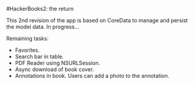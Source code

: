 #HackerBooks2: the return

This 2nd revision of the app is based on CoreData to manage and persist the model data. 
In progress...

Remaining tasks:

* Favorites.
* Search bar in table.
* PDF Reader using NSURLSession.
* Async download of book cover.
* Annotations in book. Users can add a photo to the annotation.